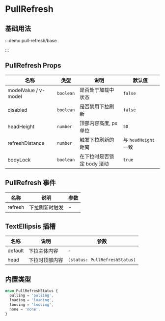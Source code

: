 # PullRefresh

## 基础用法

:::demo pull-refresh/base

:::

## PullRefresh Props

| 名称                 | 类型      | 说明                       | 默认值               |
| -------------------- | --------- | -------------------------- | -------------------- |
| modelValue / v-model | `boolean` | 是否处于加载中状态         | `false`              |
| disabled             | `boolean` | 是否禁用下拉刷新           | `false`              |
| headHeight           | `number`  | 顶部内容高度, px 单位      | `50`                 |
| refreshDistance      | `number`  | 触发下拉刷新的距离         | 与 `headHeight` 一致 |
| bodyLock             | `boolean` | 在下拉时是否锁定 body 滚动 | `true`               |

## PullRefresh 事件

| 名称    | 说明           | 参数 |
| ------- | -------------- | ---- |
| refresh | 下拉刷新时触发 | -    |

## TextEllipsis 插槽

| 名称    | 说明           | 参数                          |
| ------- | -------------- | ----------------------------- |
| default | 下拉主体内容   | -                             |
| head    | 下拉时顶部内容 | `(status: PullRefreshStatus)` |

## 内置类型

```ts
enum PullRefreshStatus {
  pulling = 'pulling',
  loading = 'loading',
  loosing = 'loosing',
  none = 'none',
}
```
